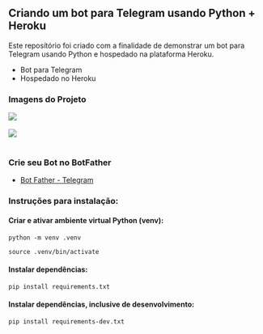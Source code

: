 ## Criando um bot para Telegram usando Python + Heroku

Este reposítório foi criado com a finalidade de demonstrar um bot para Telegram usando Python e hospedado na plataforma
Heroku.

- Bot para Telegram
- Hospedado no Heroku

### Imagens do Projeto

<img style="display: block; margin-left: auto; margin-right: auto;" src="https://i.ibb.co/M7pTrzR/bot.png" />
<br>
<img style="display: block; margin-left: auto; margin-right: auto;" src="https://i.ibb.co/gDbWcg1/conversa-bot.png" />
<br>

### Crie seu Bot no BotFather

* [Bot Father - Telegram](https://telegram.me/BotFather)

### <strong>Instruções para instalação</strong>:

#### Criar e ativar ambiente virtual Python (venv):

```python -m venv .venv```

```source .venv/bin/activate```

#### <strong>Instalar dependências</strong>:

```pip install requirements.txt```

#### <strong>Instalar dependências, inclusive de desenvolvimento</strong>:

```pip install requirements-dev.txt```